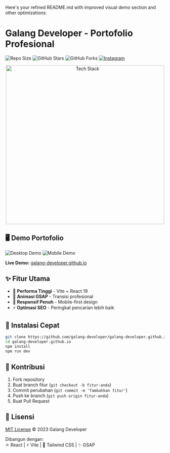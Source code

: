 Here's your refined README.md with improved visual demo section and other optimizations:

# Galang Developer - Portofolio Profesional

![Repo Size](https://img.shields.io/github/repo-size/galang-developer/galang-developer.github.io)
![GitHub Stars](https://img.shields.io/github/stars/galang-developer/galang-developer.github.io?style=social)
![GitHub Forks](https://img.shields.io/github/forks/galang-developer/galang-developer.github.io?style=social)
[![Instagram](https://img.shields.io/badge/Instagram-Follow_@sai.satoruu-E4405F?style=social&logo=instagram)](https://www.instagram.com/sai.satoruu/)

<p align="center">
  <img src="https://skillicons.dev/icons?i=react,vite,tailwind,git,github,figma" alt="Tech Stack" width="500">
</p>

## 🖥️ Demo Portofolio

![Desktop Demo](./website-demo-image/desktop.png "Tampilan Desktop")
![Mobile Demo](./website-demo-image/mobile.png "Tampilan Mobile")

**Live Demo:** [galang-developer.github.io](https://galang-developer.github.io/)

## ✨ Fitur Utama

- 🚀 **Performa Tinggi** - Vite + React 19
- 🎥 **Animasi GSAP** - Transisi profesional
- 📱 **Responsif Penuh** - Mobile-first design
- ⚡ **Optimasi SEO** - Peringkat pencarian lebih baik

## 🚀 Instalasi Cepat

```bash
git clone https://github.com/galang-developer/galang-developer.github.io.git
cd galang-developer.github.io
npm install
npm run dev
```

## 🤝 Kontribusi

1. Fork repository
2. Buat branch fitur (`git checkout -b fitur-anda`)
3. Commit perubahan (`git commit -m 'Tambahkan fitur'`)
4. Push ke branch (`git push origin fitur-anda`)
5. Buat Pull Request

## 📜 Lisensi

[MIT License](LICENSE) © 2023 Galang Developer

Dibangun dengan:  
⚛️ React | ⚡ Vite | 🎨 Tailwind CSS | ✨ GSAP